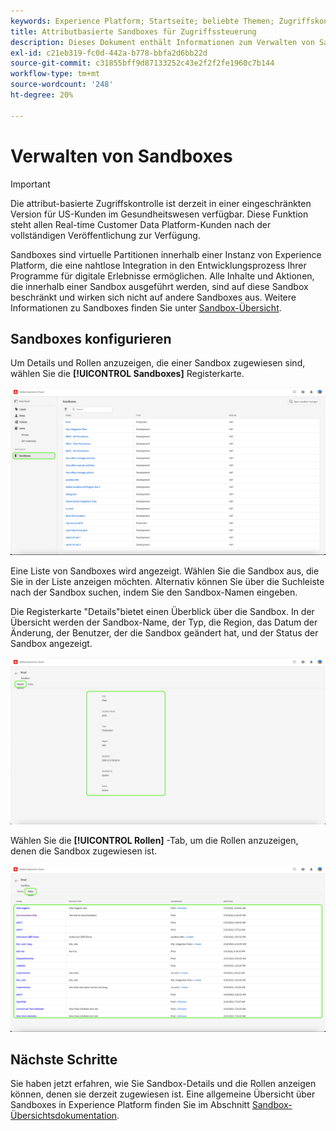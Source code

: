 ```yaml
---
keywords: Experience Platform; Startseite; beliebte Themen; Zugriffskontrolle; attributbasierte Zugriffskontrolle; ABAC
title: Attributbasierte Sandboxes für Zugriffssteuerung
description: Dieses Dokument enthält Informationen zum Verwalten von Sandboxes über die Benutzeroberfläche "Berechtigungen"in Adobe Experience Cloud
exl-id: c21eb319-fc0d-442a-b778-bbfa2d6bb22d
source-git-commit: c31855bff9d87133252c43e2f2f2fe1960c7b144
workflow-type: tm+mt
source-wordcount: '248'
ht-degree: 20%

---
```


# Verwalten von Sandboxes

>[!IMPORTANT]
>
>Die attribut-basierte Zugriffskontrolle ist derzeit in einer eingeschränkten Version für US-Kunden im Gesundheitswesen verfügbar. Diese Funktion steht allen Real-time Customer Data Platform-Kunden nach der vollständigen Veröffentlichung zur Verfügung.

Sandboxes sind virtuelle Partitionen innerhalb einer Instanz von Experience Platform, die eine nahtlose Integration in den Entwicklungsprozess Ihrer Programme für digitale Erlebnisse ermöglichen. Alle Inhalte und Aktionen, die innerhalb einer Sandbox ausgeführt werden, sind auf diese Sandbox beschränkt und wirken sich nicht auf andere Sandboxes aus. Weitere Informationen zu Sandboxes finden Sie unter [Sandbox-Übersicht](../../../sandboxes/home.md).

## Sandboxes konfigurieren

Um Details und Rollen anzuzeigen, die einer Sandbox zugewiesen sind, wählen Sie die **[!UICONTROL Sandboxes]** Registerkarte.

![flac-sandboxes-tab](../../images/flac-ui/flac-sandboxes-tab.png)

Eine Liste von Sandboxes wird angezeigt. Wählen Sie die Sandbox aus, die Sie in der Liste anzeigen möchten. Alternativ können Sie über die Suchleiste nach der Sandbox suchen, indem Sie den Sandbox-Namen eingeben.

Die Registerkarte &quot;Details&quot;bietet einen Überblick über die Sandbox. In der Übersicht werden der Sandbox-Name, der Typ, die Region, das Datum der Änderung, der Benutzer, der die Sandbox geändert hat, und der Status der Sandbox angezeigt.

![flac-sandboxes-details](../../images/flac-ui/flac-sandboxes-details.png)

Wählen Sie die **[!UICONTROL Rollen]** -Tab, um die Rollen anzuzeigen, denen die Sandbox zugewiesen ist.

![flac-sandboxes-roles](../../images/flac-ui/flac-sandboxes-roles.png)

## Nächste Schritte

Sie haben jetzt erfahren, wie Sie Sandbox-Details und die Rollen anzeigen können, denen sie derzeit zugewiesen ist. Eine allgemeine Übersicht über Sandboxes in Experience Platform finden Sie im Abschnitt [Sandbox-Übersichtsdokumentation](../../sanboxes/../ui/overview.md).
